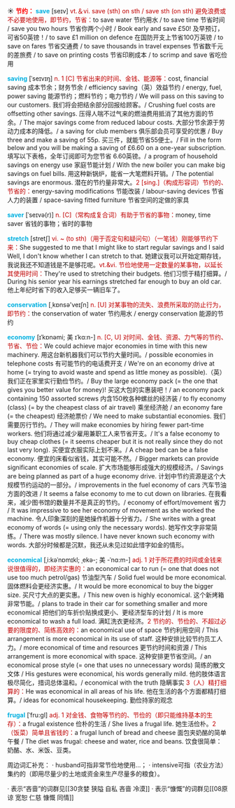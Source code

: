 ☀ <font color="red">**节约：**</font>
<font color="sky blue">**save**</font> [seɪv] 
<font color="#c00000">vt.＆vi. save (sth) on sth / save sth (on sth) 避免浪费或不必要地使用，即节约，节省：</font>to save water 节约用水 / to save time 节省时间 / save you two hours 节省你两个小时 / Book early and save £50! 及早预订，可省50英镑！/ to save £1 million on defence 在国防开支上节省100万英镑 / to save on fares 节省交通费 / to save thousands in travel expenses 节省数千元的差旅费 / to save on printing costs 节省印刷成本 / to scrimp and save 省吃俭用
       
<font color="sky blue">**saving**</font> [ˈseɪvɪŋ]
<font color="#c00000">n. 1 [C] 节省出来的时间、金钱、能源等：</font>cost, financial saving 成本节余；财务节余 / efficiency saving（英）效益节约 / energy, fuel, power saving 能源节约；燃料节约；电力节约 / We will pass on this saving to our customers. 我们将会把结余部分回报给顾客。/ Crushing fuel costs are offsetting other savings. 压得人喘不过气来的燃油费用抵消了其他方面的节余。/ The major savings come from reduced labour costs. 大部分节余源于劳动力成本的降低。/ a saving for club members 俱乐部会员可享受的优惠 / Buy three and make a saving of 55p. 买三件，就能节省55便士。/ Fill in the form below and you will be making a saving of £6.60 on a one-year subscription. 填写以下表格，全年订阅即可为您节省 6.60英镑。/ a program of household savings on energy use 家庭节能计划 / With the new boiler you can make big savings on fuel bills. 用这种新锅炉，能省一大笔燃料开销。/ The potential savings are enormous. 潜在的节约量非常大。<font color="#c00000">2 [sing.]（构成形容词）节约的、节省的：</font>energy-saving modifications 节能改装 / labour-saving devices 节省人力的装置 / space-saving fitted furniture 节省空间的定做的家具
           
<font color="sky blue">**saver**</font> [ˈseɪvə(r)]
<font color="#c00000">n. [C]（常构成复合词）有助于节省的事物：</font>money, time saver 省钱的事物；省时的事物

<font color="sky blue">**stretch**</font> [stretʃ]
<font color="#c00000">vi. ~ (to sth)（用于否定句和疑问句）（一笔钱）刚能够节约下来：</font>She suggested to me that I might like to start regular savings and I said Well, I don't know whether I can stretch to that. 她建议我可以开始定期存钱，我说我还不知道钱是不是够花呢。<font color="#c00000">vt.&vi. 节俭地使用一定数量的某事物，以延长其使用时间：</font>They're used to stretching their budgets. 他们习惯于精打细算。/ During his senior year his earnings stretched far enough to buy an old car. 他上年纪时省下的收入足够买一辆旧车了。

<font color="sky blue">**conservation**</font> [͵kɒnsə'veɪʃn] 
<font color="#c00000">n. [U] 对某事物的流失、浪费所采取的防止行为，即节约：</font>the conservation of water 节约用水 / energy conservation 能源的节约
            
<font color="sky blue">**economy**</font> [ɪˈkɒnəmi; 美 ɪˈkɑ:n-]
<font color="#c00000">n. [C, U] 对时间、金钱、资源、力气等的节约、节省、节俭：</font>We could achieve major economies in time with this new machinery. 用这台新机器我们可以节约大量时间。/ possible economies in telephone costs 有可能节约的电话费开支 / We're on an economy drive at home (= trying to avoid waste and spend as little money as possible).（英）我们正在家里实行勤俭节约。/ Buy the large economy pack (= the one that gives you better value for money)! 买这大包的实惠装吧！/ an economy pack containing 150 assorted screws 内含150枚各种螺丝的经济装 / to fly economy (class) (= by the cheapest class of air travel) 乘坐经济舱 / an economy fare (= the cheapest) 经济舱票价 / We need to make substantial economies. 我们需要厉行节约。/ They will make economies by hiring fewer part-time workers. 他们将通过减少雇用兼职工人来节省开支。/ It's a false economy to buy cheap clothes (= it seems cheaper but it is not really since they do not last very long). 买便宜衣服实际上划不来。/ A cheap bed can be a false economy. 便宜的床看似省钱，其实可能不然。/ Bigger markets can provide significant economies of scale. 扩大市场能够形成强大的规模经济。/ Savings are being planned as part of a huge economy drive. 计划中节约资源是这个大规模节约运动的一部分。/ improvements in the fuel economy of cars 汽车节油方面的改进 / It seems a false economy to me to cut down on libraries. 在我看来，减少图书馆的数量并不是真正的节约。/ economy of effort/movement 省力 / It was impressive to see her economy of movement as she worked the machine. 令人印象深刻的是她操作机器十分省力。/ She writes with a great economy of words (= using only the necessary words). 她写作文字非常简练。/ There was mostly silence. I have never known such economy with words. 大部分时候都是沉默，我还从未见过如此惜字如金的情形。          

<font color="sky blue">**economical**</font> [ˌi:kəˈnɒmɪkl; ˌekə-; 美 -ˈnɑ:m-]
<font color="#c00000">adj. 1 对于所花费的时间或金钱来说很值得的，即经济实惠的：</font>an economical car to run (= one that does not use too much petrol/gas) 节油型汽车 / Solid fuel would be more economical. 固体燃料会更经济实惠。/ It would be more economical to buy the bigger size. 买尺寸大点的更实惠。/ This new oven is highly economical. 这个新烤箱非常节能。/ plans to trade in their car for something smaller and more economical 把他们的车折价贴换成更小、更经济型车的计划 / It is more economical to wash a full load. 满缸洗衣更经济。<font color="#c00000">2 节约的、节俭的、不超过必要的限度的、简练高效的：</font>an economical use of space 节约利用空间 / This arrangement is more economical in its use of staff. 这种安排比较节约员工人力。/ more economical of time and resources 更节约时间和资源 / This arrangement is more economical with space. 这种安排更节省空间。/ an economical prose style (= one that uses no unnecessary words) 简练的散文文体 / His gestures were economical, his words generally mild. 他的肢体语言极尽简化，措词总体温和。/ economical with the truth 隐瞒事实 <font color="#c00000">3（人）精打细算的：</font>He was economical in all areas of his life. 他在生活的各个方面都精打细算。/ ideas for economical housekeeping. 勤俭持家的观念           

<font color="sky blue">**frugal**</font> [ˈfru:gl]
<font color="#c00000">adj. 1 对金钱、食物等节约的、节俭的（即只能维持基本的生存）：</font>a frugal existence 俭朴的生活 / She lives a frugal life. 她生活俭朴。<font color="#c00000">2（饭菜）简单且省钱的：</font>a frugal lunch of bread and cheese 面包夹奶酪的简单午餐 / The diet was frugal: cheese and water, rice and beans. 饮食很简单：奶酪、水、米饭、豆类。

周边词汇补充：
· husband可指非常节俭地使用…；
· intensive可指（农业方法）集约的（即用尽量少的土地或资金来生产尽量多的粮食）。

· 表示“吝啬”的词群见[[30贪婪 狭隘 自私 吝啬 冷漠]]
· 表示“慷慨”的词群见[[08原谅 宽恕 仁慈 慷慨 同情]]
